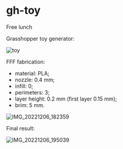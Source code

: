 # gh-toy
Free lunch

Grasshopper toy generator:

![toy](https://user-images.githubusercontent.com/85460283/205684096-9ef41885-20c4-453b-8026-63b473138782.gif)

FFF fabrication:

- material: PLA;
- nozzle: 0.4 mm;
- infill: 0;
- perimeters: 3;
- layer height: 0.2 mm (first layer 0.15 mm);
- brim: 5 mm.

![IMG_20221206_182359](https://user-images.githubusercontent.com/85460283/205974125-e4f6b710-e9af-402c-b94c-0c0ea62186b4.jpg)


Final result:

![IMG_20221206_195039](https://user-images.githubusercontent.com/85460283/205974177-2273f59a-137c-42c9-83d0-0a03006b24b8.jpg)

